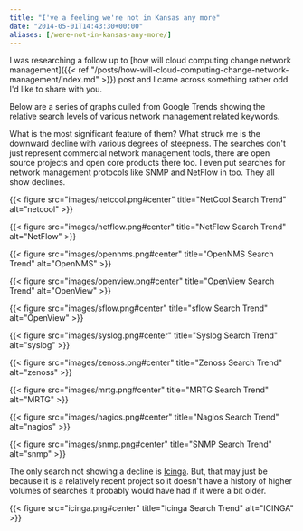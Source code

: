 ```yaml
---
title: "I've a feeling we're not in Kansas any more"
date: "2014-05-01T14:43:30+00:00"
aliases: [/were-not-in-kansas-any-more/]
---
```


I was researching a follow up to [how will cloud computing change network management]({{< ref "/posts/how-will-cloud-computing-change-network-management/index.md" >}}) post and I came across something rather odd I'd like to share with you.

Below are a series of graphs culled from Google Trends showing the relative search levels of various network management related keywords.

What is the most significant feature of them? What struck me is the downward decline with various degrees of steepness. The searches don't just represent commercial network management tools, there are open source projects and open core products there too. I even put searches for network management protocols like SNMP and NetFlow in too. They all show declines.

{{< figure src="images/netcool.png#center" title="NetCool Search Trend" alt="netcool" >}}

{{< figure src="images/netflow.png#center" title="NetFlow Search Trend" alt="NetFlow" >}}

{{< figure src="images/opennms.png#center" title="OpenNMS Search Trend" alt="OpenNMS" >}}

{{< figure src="images/openview.png#center" title="OpenView Search Trend" alt="OpenView" >}}

{{< figure src="images/sflow.png#center" title="sflow Search Trend" alt="OpenView" >}}

{{< figure src="images/syslog.png#center" title="Syslog Search Trend" alt="syslog" >}}

{{< figure src="images/zenoss.png#center" title="Zenoss Search Trend" alt="zenoss" >}}

{{< figure src="images/mrtg.png#center" title="MRTG Search Trend" alt="MRTG" >}}

{{< figure src="images/nagios.png#center" title="Nagios Search Trend" alt="nagios" >}}

{{< figure src="images/snmp.png#center" title="SNMP Search Trend" alt="snmp" >}}

The only search not showing a decline is [Icinga](http://www.icinga.org/). But, that may just be because it is a relatively recent project so it doesn't have a history of higher volumes of searches it probably would have had if it were a bit older.

{{< figure src="icinga.png#center" title="Icinga Search Trend" alt="ICINGA" >}}
